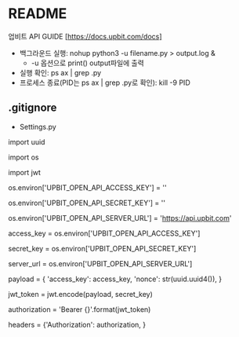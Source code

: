 # README

업비트 API GUIDE [https://docs.upbit.com/docs]

- 백그라운드 실행: nohup python3 -u filename.py > output.log &
    - -u 옵션으로 print() output파일에 출력
- 실행 확인: ps ax | grep .py
- 프로세스 종료(PID는 ps ax | grep .py로 확인): kill -9 PID

## .gitignore
- Settings.py

import uuid

import os

import jwt

os.environ['UPBIT_OPEN_API_ACCESS_KEY'] = ''

os.environ['UPBIT_OPEN_API_SECRET_KEY'] = ''

os.environ['UPBIT_OPEN_API_SERVER_URL'] = 'https://api.upbit.com'


access_key = os.environ['UPBIT_OPEN_API_ACCESS_KEY']

secret_key = os.environ['UPBIT_OPEN_API_SECRET_KEY']

server_url = os.environ['UPBIT_OPEN_API_SERVER_URL']

payload = {
'access_key': access_key,
'nonce': str(uuid.uuid4()),
}

jwt_token = jwt.encode(payload, secret_key)

authorization = 'Bearer {}'.format(jwt_token)

headers = {'Authorization': authorization, }